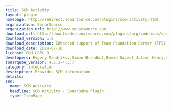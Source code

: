 ```yaml
---
title: SCM Activity
layout: plugin
homepage: http://redirect.sonarsource.com/plugins/scm-activity.html
organization: SonarSource
organization_url: http://www.sonarsource.com
download_url: http://downloads.sonarsource.com/plugins/org/codehaus/sonar-plugins/scm-activity/sonar-scm-activity-plugin/1.8/sonar-scm-activity-plugin-1.8.jar
download_version: 1.8
download_description: Enhanced support of Team Foundation Server (TFS)
download_date: 2014-07-16
license: GNU LGPL 3
developers: Evgeny Mandrikov,Simon Brandhof,David Gageot,Julien Henry,Dinesh Bolkensteyn
sonarqube_version: 4.5.1-4.5.7
category: integration
description: Provides SCM information
details: 
seo: 
  name: SCM Activity
  headline: SCM Activity - SonarQube Plugin
  type: ItemPage

---
```

